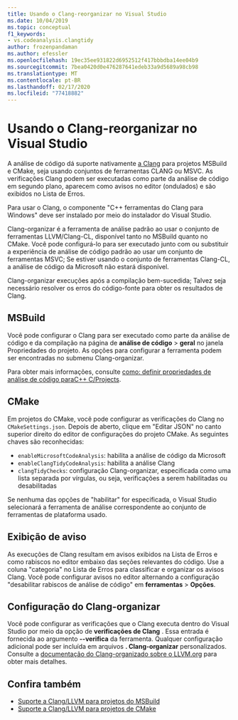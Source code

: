 ```yaml
---
title: Usando o Clang-reorganizar no Visual Studio
ms.date: 10/04/2019
ms.topic: conceptual
f1_keywords:
- vs.codeanalysis.clangtidy
author: frozenpandaman
ms.author: efessler
ms.openlocfilehash: 19ec35ee931822d6952512f417bbbdba14ee04b9
ms.sourcegitcommit: 7bea0420d0e476287641edeb33a9d5689a98cb98
ms.translationtype: MT
ms.contentlocale: pt-BR
ms.lasthandoff: 02/17/2020
ms.locfileid: "77418882"
---
```

# <a name="using-clang-tidy-in-visual-studio"></a>Usando o Clang-reorganizar no Visual Studio

A análise de código dá suporte nativamente [a Clang](https://clang.llvm.org/extra/clang-tidy/) para projetos MSBuild e CMake, seja usando conjuntos de ferramentas CLANG ou MSVC. As verificações Clang podem ser executadas como parte da análise de código em segundo plano, aparecem como avisos no editor (ondulados) e são exibidos no Lista de Erros.

Para usar o Clang, o componente "C++ ferramentas do Clang para Windows" deve ser instalado por meio do instalador do Visual Studio.

Clang-organizar é a ferramenta de análise padrão ao usar o conjunto de ferramentas LLVM/Clang-CL, disponível tanto no MSBuild quanto no CMake. Você pode configurá-lo para ser executado junto com ou substituir a experiência de análise de código padrão ao usar um conjunto de ferramentas MSVC; Se estiver usando o conjunto de ferramentas Clang-CL, a análise de código da Microsoft não estará disponível.

Clang-organizar execuções após a compilação bem-sucedida; Talvez seja necessário resolver os erros do código-fonte para obter os resultados de Clang.

## <a name="msbuild"></a>MSBuild

Você pode configurar o Clang para ser executado como parte da análise de código e da compilação na página de **análise de código** > **geral** no janela Propriedades do projeto. As opções para configurar a ferramenta podem ser encontradas no submenu Clang-organizar.

Para obter mais informações, consulte [como: definir propriedades de análise de código paraC++ C/Projects](../code-quality/how-to-set-code-analysis-properties-for-c-cpp-projects.md).

## <a name="cmake"></a>CMake

Em projetos do CMake, você pode configurar as verificações do Clang no `CMakeSettings.json`. Depois de aberto, clique em "Editar JSON" no canto superior direito do editor de configurações do projeto CMake. As seguintes chaves são reconhecidas:

- `enableMicrosoftCodeAnalysis`: habilita a análise de código da Microsoft
- `enableClangTidyCodeAnalysis`: habilita a análise Clang
- `clangTidyChecks`: configuração Clang-organizar, especificada como uma lista separada por vírgulas, ou seja, verificações a serem habilitadas ou desabilitadas

Se nenhuma das opções de "habilitar" for especificada, o Visual Studio selecionará a ferramenta de análise correspondente ao conjunto de ferramentas de plataforma usado.

## <a name="warning-display"></a>Exibição de aviso

As execuções de Clang resultam em avisos exibidos na Lista de Erros e como rabiscos no editor embaixo das seções relevantes do código. Use a coluna "categoria" no Lista de Erros para classificar e organizar os avisos Clang. Você pode configurar avisos no editor alternando a configuração "desabilitar rabiscos de análise de código" em **ferramentas** > **Opções**.

## <a name="clang-tidy-configuration"></a>Configuração do Clang-organizar

Você pode configurar as verificações que o Clang executa dentro do Visual Studio por meio da opção de **verificações de Clang** . Essa entrada é fornecida ao argumento **--verifica** da ferramenta. Qualquer configuração adicional pode ser incluída em arquivos **. Clang-organizar** personalizados. Consulte a [documentação do Clang-organizado sobre o LLVM.org](https://clang.llvm.org/extra/clang-tidy/) para obter mais detalhes.

## <a name="see-also"></a>Confira também

- [Suporte a Clang/LLVM para projetos do MSBuild](https://devblogs.microsoft.com/cppblog/clang-llvm-support-for-msbuild-projects/)
- [Suporte a Clang/LLVM para projetos de CMake](https://devblogs.microsoft.com/cppblog/visual-studio-cmake-support-clang-llvm-cmake-3-14-vcpkg-and-performance-improvements/)
